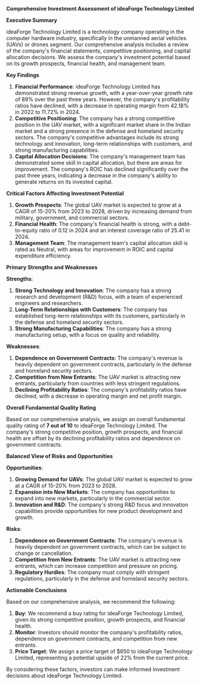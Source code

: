 **Comprehensive Investment Assessment of ideaForge Technology Limited**

**Executive Summary**

ideaForge Technology Limited is a technology company operating in the computer hardware industry, specifically in the unmanned aerial vehicles (UAVs) or drones segment. Our comprehensive analysis includes a review of the company's financial statements, competitive positioning, and capital allocation decisions. We assess the company's investment potential based on its growth prospects, financial health, and management team.

**Key Findings**

1. **Financial Performance**: ideaForge Technology Limited has demonstrated strong revenue growth, with a year-over-year growth rate of 89% over the past three years. However, the company's profitability ratios have declined, with a decrease in operating margin from 42.18% in 2022 to 11.72% in 2024.
2. **Competitive Positioning**: The company has a strong competitive position in the UAV market, with a significant market share in the Indian market and a strong presence in the defense and homeland security sectors. The company's competitive advantages include its strong technology and innovation, long-term relationships with customers, and strong manufacturing capabilities.
3. **Capital Allocation Decisions**: The company's management team has demonstrated some skill in capital allocation, but there are areas for improvement. The company's ROIC has declined significantly over the past three years, indicating a decrease in the company's ability to generate returns on its invested capital.

**Critical Factors Affecting Investment Potential**

1. **Growth Prospects**: The global UAV market is expected to grow at a CAGR of 15-20% from 2023 to 2028, driven by increasing demand from military, government, and commercial sectors.
2. **Financial Health**: The company's financial health is strong, with a debt-to-equity ratio of 0.12 in 2024 and an interest coverage ratio of 25.41 in 2024.
3. **Management Team**: The management team's capital allocation skill is rated as Neutral, with areas for improvement in ROIC and capital expenditure efficiency.

**Primary Strengths and Weaknesses**

**Strengths**:

1. **Strong Technology and Innovation**: The company has a strong research and development (R&D) focus, with a team of experienced engineers and researchers.
2. **Long-Term Relationships with Customers**: The company has established long-term relationships with its customers, particularly in the defense and homeland security sectors.
3. **Strong Manufacturing Capabilities**: The company has a strong manufacturing setup, with a focus on quality and reliability.

**Weaknesses**:

1. **Dependence on Government Contracts**: The company's revenue is heavily dependent on government contracts, particularly in the defense and homeland security sectors.
2. **Competition from New Entrants**: The UAV market is attracting new entrants, particularly from countries with less stringent regulations.
3. **Declining Profitability Ratios**: The company's profitability ratios have declined, with a decrease in operating margin and net profit margin.

**Overall Fundamental Quality Rating**

Based on our comprehensive analysis, we assign an overall fundamental quality rating of **7 out of 10** to ideaForge Technology Limited. The company's strong competitive position, growth prospects, and financial health are offset by its declining profitability ratios and dependence on government contracts.

**Balanced View of Risks and Opportunities**

**Opportunities**:

1. **Growing Demand for UAVs**: The global UAV market is expected to grow at a CAGR of 15-20% from 2023 to 2028.
2. **Expansion into New Markets**: The company has opportunities to expand into new markets, particularly in the commercial sector.
3. **Innovation and R&D**: The company's strong R&D focus and innovation capabilities provide opportunities for new product development and growth.

**Risks**:

1. **Dependence on Government Contracts**: The company's revenue is heavily dependent on government contracts, which can be subject to change or cancellation.
2. **Competition from New Entrants**: The UAV market is attracting new entrants, which can increase competition and pressure on pricing.
3. **Regulatory Hurdles**: The company must comply with stringent regulations, particularly in the defense and homeland security sectors.

**Actionable Conclusions**

Based on our comprehensive analysis, we recommend the following:

1. **Buy**: We recommend a buy rating for ideaForge Technology Limited, given its strong competitive position, growth prospects, and financial health.
2. **Monitor**: Investors should monitor the company's profitability ratios, dependence on government contracts, and competition from new entrants.
3. **Price Target**: We assign a price target of $650 to ideaForge Technology Limited, representing a potential upside of 22% from the current price.

By considering these factors, investors can make informed investment decisions about ideaForge Technology Limited.